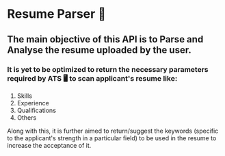 # Resume Parser :page_facing_up:
## The main objective of this API is to Parse and Analyse the resume uploaded by the user.
### It is yet to be optimized to return the necessary parameters required by ATS :desktop_computer: to scan applicant's resume like:
1. Skills
2. Experience
3. Qualifications
4. Others

Along with this, it is further aimed to return/suggest the keywords (specific to the applicant's strength in a particular field) to be used in the resume to increase the acceptance of it. 

